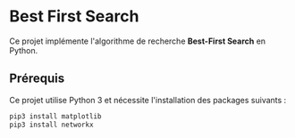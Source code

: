 # Best First Search

Ce projet implémente l'algorithme de recherche **Best-First Search** en Python.

## Prérequis

Ce projet utilise Python 3 et nécessite l'installation des packages suivants :

```bash
pip3 install matplotlib
pip3 install networkx
